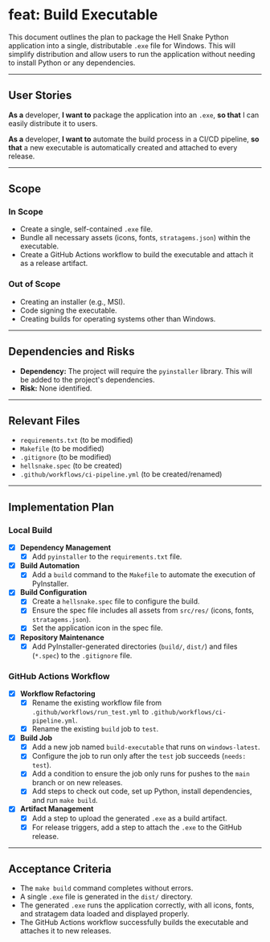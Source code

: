 # feat: Build Executable

This document outlines the plan to package the Hell Snake Python application into a single, distributable `.exe` file for Windows. This will simplify distribution and allow users to run the application without needing to install Python or any dependencies.

---

## User Stories
**As a** developer,
**I want to** package the application into an `.exe`,
**so that** I can easily distribute it to users.

**As a** developer,
**I want to** automate the build process in a CI/CD pipeline,
**so that** a new executable is automatically created and attached to every release.

---

## Scope
### In Scope
- Create a single, self-contained `.exe` file.
- Bundle all necessary assets (icons, fonts, `stratagems.json`) within the executable.
- Create a GitHub Actions workflow to build the executable and attach it as a release artifact.

### Out of Scope
- Creating an installer (e.g., MSI).
- Code signing the executable.
- Creating builds for operating systems other than Windows.

---

## Dependencies and Risks
- **Dependency:** The project will require the `pyinstaller` library. This will be added to the project's dependencies.
- **Risk:** None identified.

---

## Relevant Files
- `requirements.txt` (to be modified)
- `Makefile` (to be modified)
- `.gitignore` (to be modified)
- `hellsnake.spec` (to be created)
- `.github/workflows/ci-pipeline.yml` (to be created/renamed)

---

## Implementation Plan
### Local Build
- [x] **Dependency Management**
  - [x] Add `pyinstaller` to the `requirements.txt` file.
- [x] **Build Automation**
  - [x] Add a `build` command to the `Makefile` to automate the execution of PyInstaller.
- [x] **Build Configuration**
  - [x] Create a `hellsnake.spec` file to configure the build.
  - [x] Ensure the spec file includes all assets from `src/res/` (icons, fonts, `stratagems.json`).
  - [x] Set the application icon in the spec file.
- [x] **Repository Maintenance**
  - [x] Add PyInstaller-generated directories (`build/`, `dist/`) and files (`*.spec`) to the `.gitignore` file.

### GitHub Actions Workflow
- [x] **Workflow Refactoring**
  - [x] Rename the existing workflow file from `.github/workflows/run_test.yml` to `.github/workflows/ci-pipeline.yml`.
  - [x] Rename the existing `build` job to `test`.
- [x] **Build Job**
  - [x] Add a new job named `build-executable` that runs on `windows-latest`.
  - [x] Configure the job to run only after the `test` job succeeds (`needs: test`).
  - [x] Add a condition to ensure the job only runs for pushes to the `main` branch or on new releases.
  - [x] Add steps to check out code, set up Python, install dependencies, and run `make build`.
- [x] **Artifact Management**
  - [x] Add a step to upload the generated `.exe` as a build artifact.
  - [x] For release triggers, add a step to attach the `.exe` to the GitHub release.

---

## Acceptance Criteria
- The `make build` command completes without errors.
- A single `.exe` file is generated in the `dist/` directory.
- The generated `.exe` runs the application correctly, with all icons, fonts, and stratagem data loaded and displayed properly.
- The GitHub Actions workflow successfully builds the executable and attaches it to new releases.